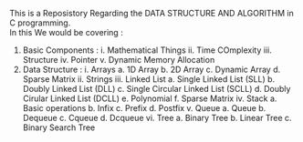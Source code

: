 
This is a Reposistory Regarding the DATA STRUCTURE AND ALGORITHM in C programming.
<br>
In this We would be covering :
1. Basic Components :
   i. Mathematical Things
   ii. Time COmplexity
   iii. Structure
   iv. Pointer
   v. Dynamic Memory Allocation  
3. Data Structure :
   i. Arrays
       a. 1D Array
       b. 2D Array
       c. Dynamic Array
       d. Sparse Matrix
   ii. Strings
   iii. Linked List
       a. Single Linked List (SLL)
       b. Doubly Linked List (DLL)
       c. Single Circular Linked List (SCLL)
       d. Doubly Cirular Linked List (DCLL)
       e. Polynomial
       f. Sparse Matrix
   iv. Stack
       a. Basic operations
       b. Infix
       c. Prefix
       d. Postfix
   v. Queue
       a. Queue
       b. Dequeue
       c. Cqueue
       d. Dcqueue
   vi. Tree
       a. Binary Tree
       b. Linear Tree
       c. Binary Search Tree
   
   
